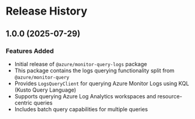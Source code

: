 # Release History

## 1.0.0 (2025-07-29)

### Features Added

- Initial release of `@azure/monitor-query-logs` package
- This package contains the logs querying functionality split from `@azure/monitor-query`
- Provides `LogsQueryClient` for querying Azure Monitor Logs using KQL (Kusto Query Language)
- Supports querying Azure Log Analytics workspaces and resource-centric queries
- Includes batch query capabilities for multiple queries
